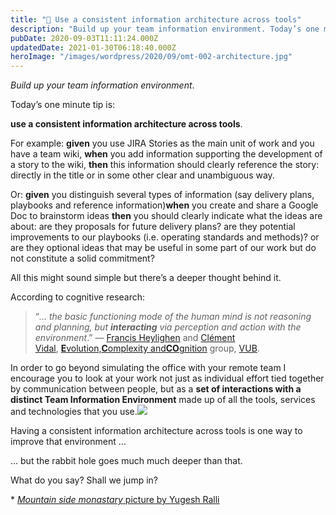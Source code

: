 ```yaml
---
title: "📐 Use a consistent information architecture across tools"
description: "Build up your team information environment. Today’s one minute tip is: use a consistent information architecture across tools. For example: given you use JIRA Stories as the main unit of work and y..."
pubDate: 2020-09-03T11:11:24.000Z
updatedDate: 2021-01-30T06:18:40.000Z
heroImage: "/images/wordpress/2020/09/omt-002-architecture.jpg"
---
```

*Build up your team information environment*.

Today’s one minute tip is:

**use a consistent information architecture across
tools**.

For example: **given** you use JIRA
Stories as the main unit of work and you have a team
wiki, **when** you add information
supporting the development of a story to the
wiki, **then** this information should
clearly reference the story: directly in the title or in some
other clear and unambiguous way.

Or: **given** you distinguish several
types of information (say delivery plans, playbooks and
reference information)**when** you
create and share a Google Doc to brainstorm
ideas **then** you should clearly
indicate what the ideas are about: are they proposals for future
delivery plans? are they potential improvements to our playbooks
(i.e. operating standards and methods)? or are they optional
ideas that may be useful in some part of our work but do not
constitute a solid commitment?

All this might sound simple but there’s a deeper thought behind
it.

According to cognitive research:

> “*… the basic functioning mode of the human mind is not
> reasoning and planning,
> but **interacting** via perception
> and action with the environment*.” — [Francis Heylighen](https://en.wikipedia.org/wiki/Francis_Heylighen?ref=localhost) and [Clément Vidal](http://www.clemvidal.com/?ref=localhost), **[E](http://ecco.vub.ac.be/?ref=localhost)**[volution,](http://ecco.vub.ac.be/?ref=localhost)**[C](http://ecco.vub.ac.be/?ref=localhost)**[omplexity and](http://ecco.vub.ac.be/?ref=localhost)**[CO](http://ecco.vub.ac.be/?ref=localhost)**[gnition](http://ecco.vub.ac.be/?ref=localhost) group, [VUB](https://www.vub.be/?ref=localhost).

In order to go beyond simulating the office with your remote
team I encourage you to look at your work not just as individual
effort tied together by communication between people, but as
a **set of interactions with a distinct Team Information
Environment** made up of all the tools, services and technologies that
you use.![](https://i2.wp.com/cdn.substack.com/image/fetch/w_1456,c_limit,f_auto,q_auto:good,fl_progressive:steep/https%3A%2F%2Fbucketeer-e05bbc84-baa3-437e-9518-adb32be77984.s3.amazonaws.com%2Fpublic%2Fimages%2Fd405c003-d12b-4eae-ad8f-60633447f4ef_1239x897.png?w=900&ssl=1)

Having a consistent information architecture across tools is one
way to improve that environment …

… but the rabbit hole goes much much deeper than that.

What do you say? Shall we jump in?

\*
[*Mountain side monastary* picture by Yugesh Ralli](https://unsplash.com/@yugeshralli?ref=localhost)
